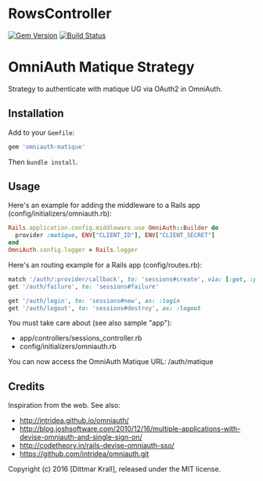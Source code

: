RowsController
==============
[![Gem Version](https://badge.fury.io/rb/omniauth-matique.svg)](https://badge.fury.io/rb/omniauth-matique)
[![Build Status](https://travis-ci.org/matique/omniauth-matique.png?branch=master)](https://travis-ci.org/matique/omniauth-matique)


# OmniAuth Matique Strategy

Strategy to authenticate with matique UG via OAuth2 in OmniAuth.

## Installation

Add to your `Gemfile`:

```ruby
gem 'omniauth-matique'
```

Then `bundle install`.

## Usage

Here's an example for adding the middleware to a
Rails app (config/initializers/omniauth.rb):

```ruby
Rails.application.config.middleware.use OmniAuth::Builder do
  provider :matique, ENV["CLIENT_ID"], ENV["CLIENT_SECRET"]
end
OmniAuth.config.logger = Rails.logger
```

Here's an routing example for a Rails app (config/routes.rb):

```ruby
match '/auth/:provider/callback', to: 'sessions#create', via: [:get, :post]
get '/auth/failure', to: 'sessions#failure'

get '/auth/login', to: 'sessions#new', as: :login
get '/auth/logout', to: 'sessions#destroy', as: :logout
```

You must take care about (see also sample "app"):
- app/controllers/sessions_controller.rb
- config/initializers/omniauth.rb

You can now access the OmniAuth Matique URL: /auth/matique


## Credits

Inspiration from the web.
See also:

- http://intridea.github.io/omniauth/
- http://blog.joshsoftware.com/2010/12/16/multiple-applications-with-devise-omniauth-and-single-sign-on/
- http://codetheory.in/rails-devise-omniauth-sso/
- https://github.com/intridea/omniauth.git

Copyright (c) 2016 [Dittmar Krall], released under the MIT license.
